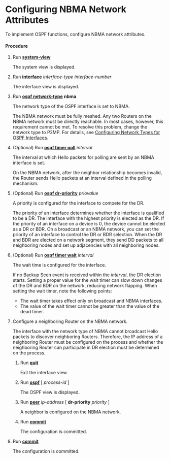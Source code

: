 Configuring NBMA Network Attributes
===================================

To implement OSPF functions, configure NBMA network attributes.

#### Procedure

1. Run [**system-view**](cmdqueryname=system-view)
   
   
   
   The system view is displayed.
2. Run [**interface**](cmdqueryname=interface) *interface-type* *interface-number*
   
   
   
   The interface view is displayed.
3. Run [**ospf network-type**](cmdqueryname=ospf+network-type) **nbma**
   
   
   
   The network type of the OSPF interface is set to NBMA.
   
   
   
   The NBMA network must be fully meshed. Any two Routers on the NBMA network must be directly reachable. In most cases, however, this requirement cannot be met. To resolve this problem, change the network type to P2MP. For details, see [Configuring Network Types for OSPF Interfaces](dc_vrp_ospf_cfg_2029.html).
4. (Optional) Run [**ospf timer poll**](cmdqueryname=ospf+timer+poll) *interval*
   
   
   
   The interval at which Hello packets for polling are sent by an NBMA interface is set.
   
   On the NBMA network, after the neighbor relationship becomes invalid, the Router sends Hello packets at an interval defined in the polling mechanism.
5. (Optional) Run [**ospf dr-priority**](cmdqueryname=ospf+dr-priority) *priovalue*
   
   
   
   A priority is configured for the interface to compete for the DR.
   
   The priority of an interface determines whether the interface is qualified to be a DR. The interface with the highest priority is elected as the DR. If the priority of an interface on a device is 0, the device cannot be elected as a DR or BDR. On a broadcast or an NBMA network, you can set the priority of an interface to control the DR or BDR selection. When the DR and BDR are elected on a network segment, they send DD packets to all neighboring nodes and set up adjacencies with all neighboring nodes.
6. (Optional) Run [**ospf timer wait**](cmdqueryname=ospf+timer+wait) *interval*
   
   
   
   The wait time is configured for the interface.
   
   If no Backup Seen event is received within the *interval*, the DR election starts. Setting a proper value for the wait timer can slow down changes of the DR and BDR on the network, reducing network flapping. When setting the wait timer, note the following points:
   
   * The wait timer takes effect only on broadcast and NBMA interfaces.
   * The value of the wait timer cannot be greater than the value of the dead timer.
7. Configure a neighboring Router on the NBMA network.
   
   
   
   The interface with the network type of NBMA cannot broadcast Hello packets to discover neighboring Routers. Therefore, the IP address of a neighboring Router must be configured on the process and whether the neighboring Router can participate in DR election must be determined on the process.
   
   
   
   1. Run [**quit**](cmdqueryname=quit)
      
      
      
      Exit the interface view.
   2. Run [**ospf**](cmdqueryname=ospf) [ *process-id* ]
      
      
      
      The OSPF view is displayed.
   3. Run [**peer**](cmdqueryname=peer) *ip-address* [ **dr-priority** *priority* ]
      
      
      
      A neighbor is configured on the NBMA network.
   4. Run [**commit**](cmdqueryname=commit)
      
      
      
      The configuration is committed.
8. Run [**commit**](cmdqueryname=commit)
   
   
   
   The configuration is committed.